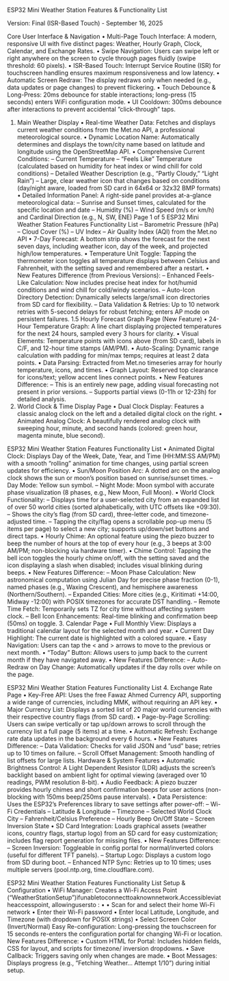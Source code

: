 ESP32 Mini Weather Station Features & Functionality List


Version: Final (ISR-Based Touch) - September 16, 2025

Core User Interface & Navigation
• Multi-Page Touch Interface: A modern, responsive UI with five distinct pages: Weather,
Hourly Graph, Clock, Calendar, and Exchange Rates.
• Swipe Navigation: Users can swipe left or right anywhere on the screen to cycle through
pages fluidly (swipe threshold: 60 pixels).
• ISR-Based Touch: Interrupt Service Routine (ISR) for touchscreen handling ensures maximum
responsiveness and low latency.
• Automatic Screen Redraw: The display redraws only when needed (e.g., data updates or
page changes) to prevent flickering.
• Touch Debounce & Long-Press: 20ms debounce for stable interactions; long-press (15
seconds) enters WiFi configuration mode.
• UI Cooldown: 300ms debounce after interactions to prevent accidental ”click-through”
taps.
1. Main Weather Display
• Real-time Weather Data: Fetches and displays current weather conditions from the Met.no
API, a professional meteorological source.
• Dynamic Location Name: Automatically determines and displays the town/city name based
on latitude and longitude using the OpenStreetMap API.
• Comprehensive Current Conditions:
– Current Temperature
– “Feels Like” Temperature (calculated based on humidity for heat index or wind chill for
cold conditions)
– Detailed Weather Description (e.g., “Partly Cloudy,” “Light Rain”)
– Large, clear weather icon that changes based on conditions (day/night aware, loaded
from SD card in 64x64 or 32x32 BMP formats)
• Detailed Information Panel: A right-side panel provides at-a-glance meteorological data:
– Sunrise and Sunset times, calculated for the specific location and date
– Humidity (%)
– Wind Speed (m/s or km/h) and Cardinal Direction (e.g., N, SW, ENE)
Page 1 of 5
ESP32 Mini Weather Station Features Functionality List
– Barometric Pressure (hPa)
– Cloud Cover (%)
– UV Index
– Air Quality Index (AQI) from the Met.no API
• 7-Day Forecast: A bottom strip shows the forecast for the next seven days, including
weather icon, day of the week, and projected high/low temperatures.
• Temperature Unit Toggle: Tapping the thermometer icon toggles all temperature displays
between Celsius and Fahrenheit, with the setting saved and remembered after a restart.
• New Features Difference (from Previous Versions):
– Enhanced Feels-Like Calculation: Now includes precise heat index for hot/humid conditions
and wind chill for cold/windy scenarios.
– Auto-Icon Directory Detection: Dynamically selects large/small icon directories from SD
card for flexibility.
– Data Validation & Retries: Up to 10 network retries with 5-second delays for robust
fetching; enters AP mode on persistent failures.
1.5 Hourly Forecast Graph Page (New Feature)
• 24-Hour Temperature Graph: A line chart displaying projected temperatures for the next
24 hours, sampled every 3 hours for clarity.
• Visual Elements: Temperature points with icons above (from SD card), labels in C/F, and
12-hour time stamps (AM/PM).
• Auto-Scaling: Dynamic range calculation with padding for min/max temps; requires at
least 2 data points.
• Data Parsing: Extracted from Met.no timeseries array for hourly temperature, icons, and
times.
• Graph Layout: Reserved top clearance for icons/text; yellow accent lines connect points.
• New Features Difference:
– This is an entirely new page, adding visual forecasting not present in prior versions.
– Supports partial views (0-11h or 12-23h) for detailed analysis.
2. World Clock & Time Display Page
• Dual Clock Display: Features a classic analog clock on the left and a detailed digital clock
on the right.
• Animated Analog Clock: A beautifully rendered analog clock with sweeping hour, minute,
and second hands (colored: green hour, magenta minute, blue second).

ESP32 Mini Weather Station Features Functionality List
• Animated Digital Clock: Displays Day of the Week, Date, Year, and Time (HH:MM:SS
AM/PM) with a smooth “rolling” animation for time changes, using partial screen updates
for efficiency.
• Sun/Moon Position Arc: A dotted arc on the analog clock shows the sun or moon’s position
based on sunrise/sunset times.
– Day Mode: Yellow sun symbol.
– Night Mode: Moon symbol with accurate phase visualization (8 phases, e.g., New Moon,
Full Moon).
• World Clock Functionality:
– Displays time for a user-selected city from an expanded list of over 50 world cities (sorted
alphabetically, with UTC offsets like +09:30).
– Shows the city’s flag (from SD card), three-letter code, and timezone-adjusted time.
– Tapping the city/flag opens a scrollable pop-up menu (5 items per page) to select a
new city; supports up/down/set buttons and direct taps.
• Hourly Chime: An optional feature using the piezo buzzer to beep the number of hours at
the top of every hour (e.g., 3 beeps at 3:00 AM/PM; non-blocking via hardware timer).
• Chime Control: Tapping the bell icon toggles the hourly chime on/off, with the setting
saved and the icon displaying a slash when disabled; includes visual blinking during beeps.
• New Features Difference:
– Moon Phase Calculation: New astronomical computation using Julian Day for precise
phase fraction (0-1), named phases (e.g., Waxing Crescent), and hemisphere awareness
(Northern/Southern).
– Expanded Cities: More cities (e.g., Kiritimati +14:00, Midway -12:00) with POSIX
timezones for accurate DST handling.
– Remote Time Fetch: Temporarily sets TZ for city time without affecting system clock.
– Bell Icon Enhancements: Real-time blinking and confirmation beep (50ms) on toggle.
3. Calendar Page
• Full Monthly View: Displays a traditional calendar layout for the selected month and year.
• Current Day Highlight: The current date is highlighted with a colored square.
• Easy Navigation: Users can tap the < and > arrows to move to the previous or next
month.
• “Today” Button: Allows users to jump back to the current month if they have navigated
away.
• New Features Difference:
– Auto-Redraw on Day Change: Automatically updates if the day rolls over while on the
page.

ESP32 Mini Weather Station Features Functionality List
4. Exchange Rate Page
• Key-Free API: Uses the free Fawaz Ahmed Currency API, supporting a wide range of
currencies, including MMK, without requiring an API key.
• Major Currency List: Displays a sorted list of 20 major world currencies with their respective
country flags (from SD card).
• Page-by-Page Scrolling: Users can swipe vertically or tap up/down arrows to scroll through
the currency list a full page (5 items) at a time.
• Automatic Refresh: Exchange rate data updates in the background every 6 hours.
• New Features Difference:
– Data Validation: Checks for valid JSON and ”usd” base; retries up to 10 times on
failure.
– Scroll Offset Management: Smooth handling of list offsets for large lists.
Hardware & System Features
• Automatic Brightness Control: A Light Dependent Resistor (LDR) adjusts the screen’s
backlight based on ambient light for optimal viewing (averaged over 10 readings, PWM
resolution 8-bit).
• Audio Feedback: A piezo buzzer provides hourly chimes and short confirmation beeps for
user actions (non-blocking with 150ms beep/250ms pause intervals).
• Data Persistence: Uses the ESP32’s Preferences library to save settings after power-off:
– Wi-Fi Credentials
– Latitude & Longitude
– Timezone
– Selected World Clock City
– Fahrenheit/Celsius Preference
– Hourly Beep On/Off State
– Screen Inversion State
• SD Card Integration: Loads graphical assets (weather icons, country flags, startup logo)
from an SD card for easy customization; includes flag report generation for missing files.
• New Features Difference:
– Screen Inversion: Toggleable in config portal for normal/inverted colors (useful for different
TFT panels).
– Startup Logo: Displays a custom logo from SD during boot.
– Enhanced NTP Sync: Retries up to 10 times; uses multiple servers (pool.ntp.org,
time.cloudflare.com).

ESP32 Mini Weather Station Features Functionality List
Setup & Configuration
• WiFi Manager: Creates a Wi-Fi Access Point (“WeatherStationSetup”)ifunabletoconnecttoaknownnetwork.Accessibleviatheaccesspoint, allowingusersto :
• • Scan for and select their home Wi-Fi network
• Enter their Wi-Fi password
• Enter local Latitude, Longitude, and Timezone (with dropdown for POSIX strings)
• Select Screen Color (Invert/Normal)
Easy Re-configuration: Long-pressing the touchscreen for 15 seconds re-enters the configuration
portal for changing Wi-Fi or location.
New Features Difference:
• Custom HTML for Portal: Includes hidden fields, CSS for layout, and scripts for timezone/
inversion dropdowns.
• Save Callback: Triggers saving only when changes are made.
• Boot Messages: Displays progress (e.g., ”Fetching Weather... Attempt 1/10”) during
initial setup.

